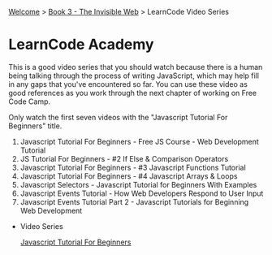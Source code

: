 [Welcome](../../) > [Book 3 - The Invisible Web](../README.md) > LearnCode Video Series

# LearnCode Academy

This is a good video series that you should watch because there is a human being talking through the process of writing JavaScript, which may help fill in any gaps that you've encountered so far. You can use these video as good references as you work through the next chapter of working on Free Code Camp.

Only watch the first seven videos with the "Javascript Tutorial For Beginners" title.

1. Javascript Tutorial For Beginners - Free JS Course - Web Development Tutorial
1. JS Tutorial For Beginners - #2 If Else & Comparison Operators
1. Javascript Tutorial For Beginners - #3 Javascript Functions Tutorial
1. Javascript Tutorial For Beginners - #4 Javascript Arrays & Loops
1. Javascript Selectors - Javascript Tutorial for Beginners With Examples
1. Javascript Events Tutorial - How Web Developers Respond to User Input
1. Javascript Events Tutorial Part 2 - Javascript Tutorials for Beginning Web Development

<ul class="single-item">
    <li>
        <p class="listItem__header">Video Series</p>
        <a href="https://www.youtube.com/watch?v=fGdd9qNwQdQ&list=PLoYCgNOIyGACnrXwo5HMCfOH9VT05znGv">Javascript Tutorial For Beginners</a>
    </li>
</ul>
